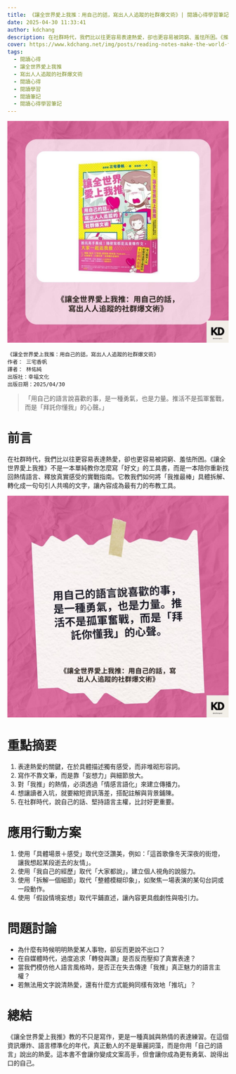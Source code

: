 ```yaml
---
title: 《讓全世界愛上我推：用自己的話，寫出人人追蹤的社群爆文術》| 閱讀心得學習筆記
date: 2025-04-30 11:33:41
author: kdchang
description: 在社群時代，我們比以往更容易表達熱愛，卻也更容易被詞窮、羞怯所困。《推坑高手養成術》不是一本單純教你怎麼寫「好文」的工具書，而是一本陪你重新找回熱情語言、釋放真實感受的實戰指南。它教我們如何將「我推最棒」具體拆解、轉化成一句句引人共鳴的文字，讓內容成為最有力的布教工具。
cover: https://www.kdchang.net/img/posts/reading-notes-make-the-world-fall-in-love-with-my-post-1.jpg
tags:
  - 閱讀心得
  - 讓全世界愛上我推
  - 寫出人人追蹤的社群爆文術
  - 閱讀心得
  - 閱讀學習
  - 閱讀筆記
  - 閱讀心得學習筆記
---
```


![](img/posts/reading-notes-make-the-world-fall-in-love-with-my-post-1.jpg)

```
《讓全世界愛上我推：用自己的話，寫出人人追蹤的社群爆文術》
作者： 三宅香帆
譯者： 林佑純
出版社：幸福文化
出版日期：2025/04/30
```

> 「用自己的語言說喜歡的事，是一種勇氣，也是力量。推活不是孤軍奮戰，而是「拜託你懂我」的心聲。」

# 前言

在社群時代，我們比以往更容易表達熱愛，卻也更容易被詞窮、羞怯所困。《讓全世界愛上我推》不是一本單純教你怎麼寫「好文」的工具書，而是一本陪你重新找回熱情語言、釋放真實感受的實戰指南。它教我們如何將「我推最棒」具體拆解、轉化成一句句引人共鳴的文字，讓內容成為最有力的布教工具。

![](img/posts/reading-notes-make-the-world-fall-in-love-with-my-post-2.jpg)

# 重點摘要

1. 表達熱愛的關鍵，在於具體描述獨有感受，而非堆砌形容詞。
2. 寫作不靠文筆，而是靠「妄想力」與細節放大。
3. 對「我推」的熱情，必須透過「情感言語化」來建立傳播力。
4. 想讓讀者入坑，就要縮短資訊落差，搭配註解與背景鋪陳。
5. 在社群時代，說自己的話、堅持語言主權，比討好更重要。

# 應用行動方案

1. 使用「具體場景＋感受」取代空泛讚美，例如：「這首歌像冬天深夜的街燈，讓我想起某段逝去的友情」。
2. 使用「我自己的經歷」取代「大家都說」，建立個人視角的說服力。
3. 使用「拆解一個細節」取代「整體模糊印象」，如聚焦一場表演的某句台詞或一段動作。
4. 使用「假設情境妄想」取代平鋪直述，讓內容更具戲劇性與吸引力。

# 問題討論

- 為什麼有時候明明熱愛某人事物，卻反而更說不出口？
- 在自媒體時代，過度追求「轉發與讚」是否反而壓抑了真實表達？
- 當我們模仿他人語言風格時，是否正在失去傳達「我推」真正魅力的語言主權？
- 若無法用文字說清熱愛，還有什麼方式能夠同樣有效地「推坑」？

# 總結

《讓全世界愛上我推》教的不只是寫作，更是一種真誠與熱情的表達練習。在這個資訊爆炸、語言標準化的年代，真正動人的不是華麗詞藻，而是你用「自己的語言」說出的熱愛。這本書不會讓你變成文案高手，但會讓你成為更有勇氣、說得出口的自己。
